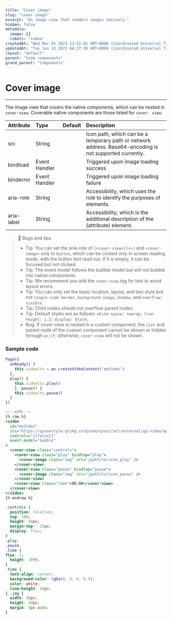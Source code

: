 ```yaml
---
title: "Cover image"
slug: "cover-image"
excerpt: "An image view that renders images natively."
hidden: false
metadata: 
  image: []
  robots: "index"
createdAt: "Wed Mar 01 2023 13:52:02 GMT+0000 (Coordinated Universal Time)"
updatedAt: "Tue Jun 13 2023 04:27:38 GMT+0000 (Coordinated Universal Time)"
layout: "default"
parent: "View components"
grand_parent: "Components"
---
```

# Cover image 
*** 
The image view that covers the native components, which can be nested in `cover-view`. Coverable native components are those listed for `cover- view`.

| Attribute  | Type          | Default | Description                                                                                              |
| :--------- | :------------ | :------ | :------------------------------------------------------------------------------------------------------- |
| src        | String        |         | Icon path, which can be a temporary path or network address. Base64-encoding is not supported currently. |
| bindload   | Event Handler |         | Triggered upon image loading success                                                                     |
| binderror  | Event Handler |         | Triggered upon image loading failure                                                                     |
| aria-role  | String        |         | Accessibility, which uses the role to identify the purposes of elements.                                 |
| aria-label | String        |         | Accessibility, which is the additional description of the (attribute) element.                           |

> 📘 Bugs and tips
> 
> - Tip: You can set the aria-role of `[<cover-view>](<>)` and `<cover-image>` only to `button`, which can be clicked only in screen reading mode, with the button text read out. If it is empty, it can be focused but not clicked.
> - Tip: The event model follows the bubble model but will not bubble into native components.
> - Tip: We recommend you add the `cover-view` tag for text to avoid layout errors.
> - Tip: You can only set the basic location, layout, and text style but not `single-side border`, `background-image`, `shadow`, and `overflow: visible`.
> - Tip: Child nodes should not overflow parent nodes.
> - Tip: Default styles are as follows: `white-space: nowrap;` `line-height: 1.2;` `display: block;`
> - Bug: If cover-view is nested in a custom component, the `slot` and parent node of the custom component cannot be shown or hidden through `wx:if`; otherwise, `cover-view` will not be shown.

### Sample code

```javascript JavaScript
Page({
  onReady() {
    this.videoCtx = wx.createVideoContext('myVideo')
  },
  play() {
    this.videoCtx.play()
	}, pause() {
    this.videoCtx.pause()
  }
})
```
```xml
<!--WXML-->
{% raw %}
<video
  id="myVideo"
  src="https://qzonestyle.gtimg.cn/qzone/qzact/act/external/qq-video/qq-video.mp4"
  controls="{{false}}"
  event-model="bubble"
>
  <cover-view class="controls">
    <cover-view class="play" bindtap="play">
      <cover-image class="img" src="/path/to/icon_play" />
    </cover-view>
    <cover-view class="pause" bindtap="pause">
      <cover-image class="img" src="/path/to/icon_pause" />
    </cover-view>
    <cover-view class="time">00:00</cover-view>
  </cover-view>
</video>
{% endraw %}
```
```css WXSS
.controls {
  position: relative;
  top: 50%;
  height: 50px;
  margin-top: -25px;
  display: flex;
}
.play,
.pause,
.time {
flex: 1;
  height: 100%;
}
.time {
  text-align: center;
  background-color: rgba(0, 0, 0, 0.5);
  color: white;
  line-height: 50px;
} .img {
  width: 40px;
  height: 40px;
  margin: 5px auto;
}
```
